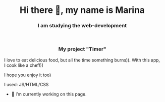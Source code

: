 <h1 align="center">Hi there 👋, my name is Marina </h1>
<h3 align="center">I am studying the web-development </h3>
</br>
<h3 align="center">My project "Timer"</h3>
<p>I love to eat delicious food, but all the time something burns)). With this app, I cook like a chef!)) </p>
<p>I hope you enjoy it too) </p>
<p>I used: JS/HTML/CSS </p>


- 🔭 I’m currently working on this page.
